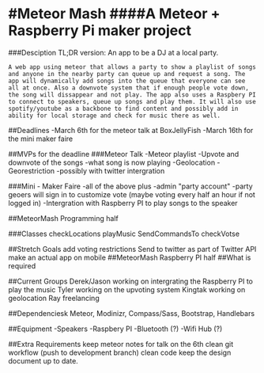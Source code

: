 #Meteor Mash
####A Meteor + Raspberry Pi maker project
==================================================================================================================================================================================
###Desciption
    TL;DR version: An app to be a DJ at a local party. 
    
    A web app using meteor that allows a party to show a playlist of songs and anyone in the nearby party can queue up and request a song. The app will dynamically add songs into the queue that everyone can see all at once. Also a downvote system that if enough people vote down, the song will dissappear and not play. The app also uses a Raspbery PI to connect to speakers, queue up songs and play them. It will also use spotify/youtube as a backbone to find content and possibly add in ability for local storage and check for music there as well.
    
##Deadlines
    -March 6th for the meteor talk at BoxJellyFish
    -March 16th for the mini maker faire

##MVPs for the deadline
###Meteor Talk
    -Meteor playlist
    -Upvote and downvote of the songs
    -what song is now playing
    -Geolocation
    -Georestriction
    -possibly with twitter intergration

###Mini - Maker Faire
    -all of the above plus
    -admin "party account"
    -party geoers will sign in to customize vote (maybe voting every half an hour if not logged in)
    -Intergration with Raspberry PI to play songs to the speaker
    
##MeteorMash Programming half

###Classes
    checkLocations
    playMusic
    SendCommandsTo
    checkVotse

##Stretch Goals
    add voting restrictions
    Send to twitter as part of Twitter API
    make an actual app on mobile
##MeteorMash Raspberry PI half
##What is required 

##Current Groups
    Derek/Jason working on intergrating the Raspberry PI to play the music
    Tyler working on the upvoting system
    Kingtak working on geolocation
    Ray freelancing

##Dependenciesk
    Meteor, Modinizr, Compass/Sass, Bootstrap, Handlebars

##Equipment
    -Speakers
    -Raspbery PI
    -Bluetooth (?)
    -Wifi Hub (?)
    
##Extra Requirements
    keep meteor notes for talk on the 6th
    clean git workflow (push to development branch)
    clean code
    keep the design document up to date.
